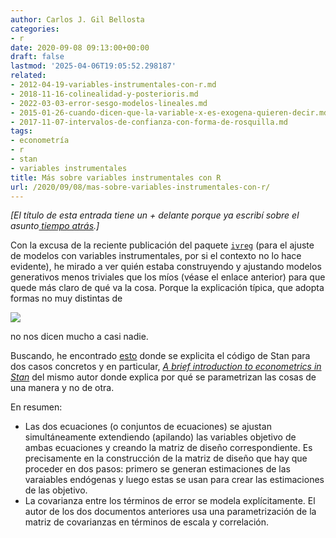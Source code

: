 ```yaml
---
author: Carlos J. Gil Bellosta
categories:
- r
date: 2020-09-08 09:13:00+00:00
draft: false
lastmod: '2025-04-06T19:05:52.298187'
related:
- 2012-04-19-variables-instrumentales-con-r.md
- 2018-11-16-colinealidad-y-posterioris.md
- 2022-03-03-error-sesgo-modelos-lineales.md
- 2015-01-26-cuando-dicen-que-la-variable-x-es-exogena-quieren-decir.md
- 2017-11-07-intervalos-de-confianza-con-forma-de-rosquilla.md
tags:
- econometría
- r
- stan
- variables instrumentales
title: Más sobre variables instrumentales con R
url: /2020/09/08/mas-sobre-variables-instrumentales-con-r/
---
```


_[El título de esta entrada tiene un + delante porque ya escribí sobre el asunto[ tiempo atrás](https://www.datanalytics.com/2012/04/19/variables-instrumentales-con-r/).]_

Con la excusa de la reciente publicación del paquete [`ivreg`](https://CRAN.R-project.org/package=ivreg) (para el ajuste de modelos con variables instrumentales, por si el contexto no lo hace evidente),  he mirado a ver quién estaba construyendo y ajustando modelos generativos menos triviales que los míos (véase el enlace anterior) para que quede más claro de qué va la cosa. Porque la explicación típica, que adopta formas no muy distintas de

![](/wp-uploads/2020/09/iv_j_fox.png#center)

no nos dicen mucho a casi nadie.

Buscando, he encontrado [esto](https://modernstatisticalworkflow.blogspot.com/2017/11/bayesian-instrumental-variables-with.html) donde se explicita el código de Stan para dos casos concretos y en particular, _[A brief introduction to econometrics in Stan](https://khakieconomics.github.io/stanecon_short_course/Shortcourse.pdf)_ del mismo autor donde explica por qué se parametrizan las cosas de una manera y no de otra.

En resumen:

* Las dos ecuaciones (o conjuntos de ecuaciones) se ajustan simultáneamente extendiendo (apilando) las variables objetivo de ambas ecuaciones y creando la matriz de diseño correspondiente. Es precisamente en la construcción de la matriz de diseño que hay que proceder en dos pasos: primero se generan estimaciones de las varaiables endógenas y luego estas se usan para crear las estimaciones de las objetivo.
* La covarianza entre los términos de error se modela explícitamente. El autor de los dos documentos anteriores usa una parametrización de la matriz de covarianzas en términos de escala y correlación.